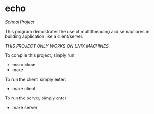 # echo
*School Project*

This program demostrates the use of multithreading and semaphores in building application like a client/server.

*THIS PROJECT ONLY WORKS ON UNIX MACHINES*

To compile this project, simply run:

* make clean
* make

To run the client, simply enter:

* make client

To run the server, simply enter:

* make server
